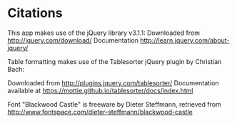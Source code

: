 
# Citations

This app makes use of the jQuery library v3.1.1: Downloaded from http://jquery.com/download/
Documentation http://learn.jquery.com/about-jquery/

Table formatting makes use of the Tablesorter jQuery plugin by Christian Bach:

Downloaded from http://plugins.jquery.com/tablesorter/
Documentation available at https://mottie.github.io/tablesorter/docs/index.html

Font "Blackwood Castle" is freeware by Dieter Steffmann, retrieved from http://www.fontspace.com/dieter-steffmann/blackwood-castle
